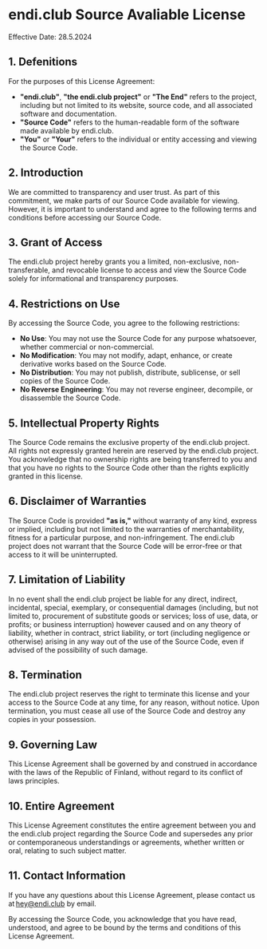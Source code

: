 # endi.club Source Avaliable License

Effective Date: 28.5.2024

## 1. Defenitions
For the purposes of this License Agreement:
- **"endi.club"**, **"the endi.club project"** or **"The End"** refers to the project, including but not limited to its website, source code, and all associated software and documentation.
- **"Source Code"** refers to the human-readable form of the software made available by endi.club.
- **"You"** or **"Your"** refers to the individual or entity accessing and viewing the Source Code.

## 2. Introduction
We are committed to transparency and user trust. As part of this commitment, we make parts of our Source Code available for viewing. However, it is important to understand and agree to the following terms and conditions before accessing our Source Code.

## 3. Grant of Access
The endi.club project hereby grants you a limited, non-exclusive, non-transferable, and revocable license to access and view the Source Code solely for informational and transparency purposes.

## 4. Restrictions on Use
By accessing the Source Code, you agree to the following restrictions:

- **No Use**: You may not use the Source Code for any purpose whatsoever, whether commercial or non-commercial.
- **No Modification**: You may not modify, adapt, enhance, or create derivative works based on the Source Code.
- **No Distribution**: You may not publish, distribute, sublicense, or sell copies of the Source Code.
- **No Reverse Engineering**: You may not reverse engineer, decompile, or disassemble the Source Code.

## 5. Intellectual Property Rights

The Source Code remains the exclusive property of the endi.club project. All rights not expressly granted herein are reserved by the endi.club project. You acknowledge that no ownership rights are being transferred to you and that you have no rights to the Source Code other than the rights explicitly granted in this license.

## 6. Disclaimer of Warranties

The Source Code is provided **"as is,"** without warranty of any kind, express or implied, including but not limited to the warranties of merchantability, fitness for a particular purpose, and non-infringement. The endi.club project does not warrant that the Source Code will be error-free or that access to it will be uninterrupted.

## 7. Limitation of Liability

In no event shall the endi.club project be liable for any direct, indirect, incidental, special, exemplary, or consequential damages (including, but not limited to, procurement of substitute goods or services; loss of use, data, or profits; or business interruption) however caused and on any theory of liability, whether in contract, strict liability, or tort (including negligence or otherwise) arising in any way out of the use of the Source Code, even if advised of the possibility of such damage.

## 8. Termination

The endi.club project reserves the right to terminate this license and your access to the Source Code at any time, for any reason, without notice. Upon termination, you must cease all use of the Source Code and destroy any copies in your possession.

## 9. Governing Law

This License Agreement shall be governed by and construed in accordance with the laws of the Republic of Finland, without regard to its conflict of laws principles.

## 10. Entire Agreement

This License Agreement constitutes the entire agreement between you and the endi.club project regarding the Source Code and supersedes any prior or contemporaneous understandings or agreements, whether written or oral, relating to such subject matter.

## 11. Contact Information

If you have any questions about this License Agreement, please contact us at hey@endi.club by email.

By accessing the Source Code, you acknowledge that you have read, understood, and agree to be bound by the terms and conditions of this License Agreement.